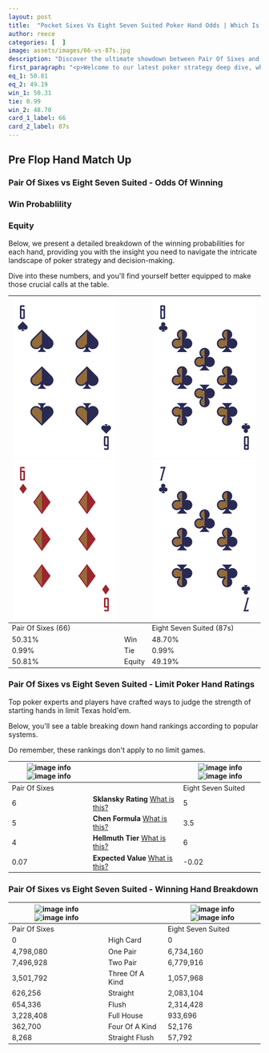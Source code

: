 ```yaml
---
layout: post
title:  "Pocket Sixes Vs Eight Seven Suited Poker Hand Odds | Which Is The Better Hand In Poker? A Complete Guide"
author: reece
categories: [  ]
image: assets/images/66-vs-87s.jpg
description: "Discover the ultimate showdown between Pair Of Sixes and Eight Seven Suited in poker! Uncover the odds, strategies, and scenarios where one hand triumphs over the other. Get ready to up your poker game with this thrilling analysis."
first_paragraph: "<p>Welcome to our latest poker strategy deep dive, where we're pitting two distinct hands against each other in a high-stakes showdown: Pair Of Sixes vs Eight Seven Suited.</p><p>In the dynamic world of poker, every decision counts, and knowing which hand holds the upper hand is key to your success at the table.</p><p>In this article, we'll dissect these two hands, explore the scenarios where one dominates the other, and equip you with the knowledge to make strategic choices that can tip the odds in your favor.</p><p>Get ready to unravel the intriguing dynamics of these poker hands and elevate your game to new heights.</p>"
eq_1: 50.81
eq_2: 49.19
win_1: 50.31
tie: 0.99
win_2: 48.70
card_1_label: 66
card_2_label: 87s
---
```




[comment]: # (sp0)

## Pre Flop Hand Match Up

<div class="table hand-ratings" markdown="1"> 



### Pair Of Sixes vs Eight Seven Suited - Odds Of Winning


  
<div class="row graphs"> 
<div class="col-lg-6">
    <h3>Win Probablility</h3>
    <canvas id="WinChart"></canvas>
</div>
<div class="col-lg-6">
    <h3>Equity</h3>
    <canvas id="EquityChart"></canvas>
</div>
</div>

  Below, we present a detailed breakdown of the winning probabilities for each hand, providing you with the insight you need to navigate the intricate landscape of poker strategy and decision-making. 

Dive into these numbers, and you'll find yourself better equipped to make those crucial calls at the table.


    
| ![image info](assets/images/hand1/6.png) ![image info](assets/images/hand1/6o.png) |  | ![image info](assets/images/hand2/8.png) ![image info](assets/images/hand2/7.png) |
| -------- | -------- | -------- |
| Pair Of Sixes (66) |  | Eight Seven Suited (87s) |
| 50.31% | Win | 48.70% |
| 0.99% | Tie | 0.99% |
| 50.81% | Equity | 49.19% |




[comment]: # (sp1)



### Pair Of Sixes vs Eight Seven Suited - Limit Poker Hand Ratings

Top poker experts and players have crafted ways to judge the strength of starting hands in limit Texas hold'em. 

Below, you'll see a table breaking down hand rankings according to popular systems. 

Do remember, these rankings don't apply to no limit games.


    
| ![image info](https://www.riverpairs.com/assets/images/hand1/6.png) ![image info](https://www.riverpairs.com/assets/images/hand1/6o.png) |  | ![image info](https://www.riverpairs.com/assets/images/hand2/8.png) ![image info](https://www.riverpairs.com/assets/images/hand2/7.png) |
| -------- | -------- | -------- |
| Pair Of Sixes |  | Eight Seven Suited |
| 6 | **Sklansky Rating** [What is this?](/sklansky-rating-explained) | 5 |
| 5 | **Chen Formula** [What is this?](/chen-formula-explained) | 3.5 |
| 4 | **Hellmuth Tier** [What is this?](/Hellmuth-tier-explained) | 6 |
| 0.07 | **Expected Value** [What is this?](/expected-value-explained) | -0.02 |




[comment]: # (sp2)



### Pair Of Sixes vs Eight Seven Suited - Winning Hand Breakdown


    
| ![image info](https://www.riverpairs.com/assets/images/hand1/6.png) ![image info](https://www.riverpairs.com/assets/images/hand1/6o.png) |  | ![image info](https://www.riverpairs.com/assets/images/hand2/8.png) ![image info](https://www.riverpairs.com/assets/images/hand2/7.png) |
| -------- | -------- | -------- |
| Pair Of Sixes |  | Eight Seven Suited |
| 0 | High Card | 0 |
| 4,798,080 | One Pair | 6,734,160 |
| 7,496,928 | Two Pair | 6,779,916 |
| 3,501,792 | Three Of A Kind | 1,057,968 |
| 626,256 | Straight | 2,083,104 |
| 654,336 | Flush | 2,314,428 |
| 3,228,408 | Full House | 933,696 |
| 362,700 | Four Of A Kind | 52,176 |
| 8,268 | Straight Flush | 57,792 |




[comment]: # (sp3)



</div>

[comment]: # (sp4)



[comment]: # (sp5)

